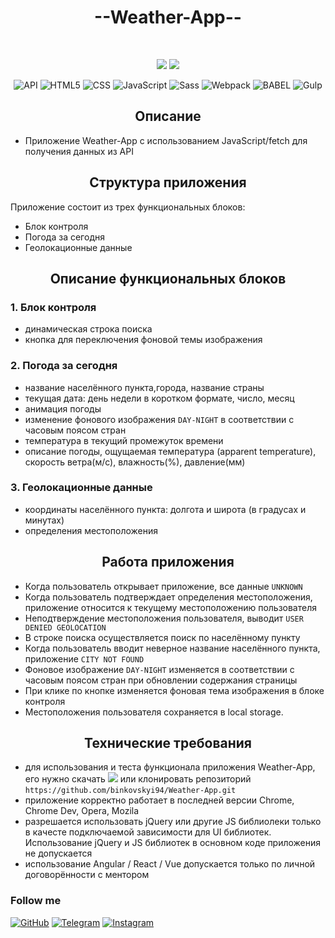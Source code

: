 <h1 align="center">--Weather-App--</h2>
<br>
<div align="center">

<a href="https://github.com/binkovskyi94"><img src="https://img.shields.io/badge/made%20by-binkovskyi94-orange.svg?style=plastic&logo=github"></a> <a href="https://github.com/binkovskyi94/Weather-App"><img src="https://img.shields.io/badge/-downloads-green.svg?style=plastic&logo="></a>
</div> 

<div align="center">

![API](https://img.shields.io/badge/-API-009688?style=plastic&logo=fastAPI) ![HTML5](https://img.shields.io/badge/-HTML5-E34F26?style=plastic&logo=HTML5) ![CSS](https://img.shields.io/badge/-CSS3-blue?style=plastic&logo=CSS3) ![JavaScript](https://img.shields.io/badge/-JavaScript-yellow?style=plastic&logo=JavaScript) ![Sass](https://img.shields.io/badge/-Sass-pink?style=plastic&logo=Sass) ![Webpack](https://img.shields.io/badge/-Webpack-8DD6F9?style=plastic&logo=Webpack) ![BABEL](https://img.shields.io/badge/-BABEL-F9DC3E?style=plastic&logo=BABEL) ![Gulp](https://img.shields.io/badge/-Gulp-CF4647?style=plastic&logo=Gulp)
</div>

<h2 align="center">Описание</h2>

- Приложение Weather-App с использованием JavaScript/fetch для получения данных из API

<h2 align="center">Структура приложения</h2>
Приложение состоит из трех функциональных блоков:<br>

- Блок контроля
- Погода за сегодня
- Геолокационные данные

<h2 align="center">Описание функциональных блоков</h2>

### 1. Блок контроля

- динамическая строка поиска
- кнопка для переключения фоновой темы изображения

### 2. Погода за сегодня

- название населённого пункта,города, название страны
- текущая дата: день недели в коротком формате, число, месяц 
- анимация погоды
- изменение фонового изображения `DAY-NIGHT` в соответствии с часовым поясом стран
- температура в текущий промежуток времени
- описание погоды, ощущаемая температура (apparent temperature), скорость ветра(м/с), влажность(%), давление(мм)

### 3. Геолокационные данные

- координаты населённого пункта: долгота и широта (в градусах и минутах)
- определения местоположения 

<h2 align="center">Работа приложения</h2>

- Когда пользователь открывает приложение, все данные `UNKNOWN`
- Когда пользователь подтверждает определения местоположения, приложение относится к текущему местоположению пользователя
- Неподтверждение местоположения пользователя, выводит `USER DENIED GEOLOCATION`
- В строке поиска осуществляется поиск по населённому пункту
- Когда пользователь вводит  неверное название населённого пункта, приложение `CITY NOT FOUND`
- Фоновое изображение `DAY-NIGHT` изменяется в соответствии с часовым поясом стран при обновлении содержания страницы 
- При клике по кнопке изменяется фоновая тема изображения в блоке контроля 
- Местоположения пользователя сохраняется в local storage. 

<h2 align="center">Технические требования</h2>

- для использования и теста функционала приложения Weather-App, его нужно скачать <a href="https://github.com/binkovskyi94/Weather-App"><img src="https://img.shields.io/badge/-downloads-green.svg?style=plastic&logo="></a> или клонировать репозиторий `https://github.com/binkovskyi94/Weather-App.git`
- приложение корректно работает в последней версии Chrome, Chrome Dev, Opera, Mozila
- разрешается использовать jQuery или другие JS библиолеки только в качесте подключаемой зависимости для UI библиотек. Использование jQuery и JS библиотек в основном коде приложения не допускается
- использование Angular / React / Vue допускается только по личной договорённости с ментором

### Follow me

<p align="center">

[![GitHub](https://img.shields.io/badge/-GitHub-181717?style=plastic&logo=GitHub)](https://github.com/binkovskyi94)
[![Telegram](https://img.shields.io/badge/-Telegram-26A5E4?style=plastic&logo=Telegram)](https://t.me/evgeny_binkovskyi)
[![Instagram](https://img.shields.io/badge/-Instagram-E4405F?style=plastic&logo=Instagram)](https://www.instagram.com/evgeny_binkovskyi)

